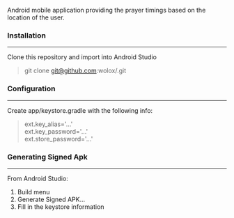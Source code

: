 Android mobile application providing the prayer timings based on the location of the user.
  
 ### Installation
 <hr /> 
  Clone this repository and import into Android Studio

  > git clone git@github.com:wolox/<reponame>.git
  
 ### Configuration
 <hr> 
  Create app/keystore.gradle with the following info:

  > ext.key_alias='...' <br />
  > ext.key_password='...' <br />
  > ext.store_password='...'
  
 ### Generating Signed Apk
 <hr>
  From Android Studio:

  1. Build menu
  2. Generate Signed APK...
  3. Fill in the keystore information 
